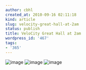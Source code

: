 ```yaml
---
author: cbhl
created_at: 2010-09-16 02:11:18
kind: article
slug: velocity-great-hall-at-2am
status: publish
title: VeloCity Great Hall at 2am
wordpress_id: '467'
tags:
- '365'
---
```


![image](http://images.azuresky.ca/blog/wp-content/uploads/2010/09/wpid-IMG_20100916_020914.jpg)
![image](http://images.azuresky.ca/blog/wp-content/uploads/2010/09/wpid-IMG_20100916_020908.jpg)
![image](http://images.azuresky.ca/blog/wp-content/uploads/2010/09/wpid-IMG_20100916_020900.jpg)
